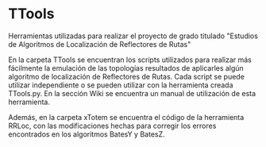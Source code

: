 # TTools
Herramientas utilizadas para realizar el proyecto de grado titulado "Estudios de Algoritmos de Localización de Reflectores de Rutas"


En la carpeta TTools se encuentran los scripts utilizados para realizar más fácilmente la emulación de las topologías resultados de aplicarles algún algoritmo de localización de Reflectores de Rutas. Cada script se puede utilizar independiente o se pueden utilizar con la herramienta creada TTools.py. En la sección Wiki se encuentra un manual de utilización de esta herramienta.

Además, en la carpeta xTotem se encuentra el código de la herramienta RRLoc, con las modificaciones hechas para corregir los errores encontrados en los algoritmos BatesY y BatesZ.
